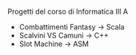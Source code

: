 Progetti del corso di Informatica III A

- Combattimenti Fantasy -> Scala
- Scalvini VS Camuni -> C++
- Slot Machine -> ASM
